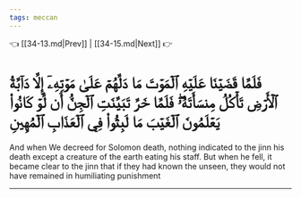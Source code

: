 ```yaml
---
tags: meccan
---
```


👈 [[34-13.md|Prev]] | [[34-15.md|Next]] 👉

# فَلَمَّا قَضَيۡنَا عَلَيۡهِ ٱلۡمَوۡتَ مَا دَلَّهُمۡ عَلَىٰ مَوۡتِهِۦٓ إِلَّا دَآبَّةُ ٱلۡأَرۡضِ تَأۡكُلُ مِنسَأَتَهُۥۖ فَلَمَّا خَرَّ تَبَيَّنَتِ ٱلۡجِنُّ أَن لَّوۡ كَانُواْ يَعۡلَمُونَ ٱلۡغَيۡبَ مَا لَبِثُواْ فِي ٱلۡعَذَابِ ٱلۡمُهِينِ

And when We decreed for Solomon death, nothing indicated to the jinn his death except a creature of the earth eating his staff. But when he fell, it became clear to the jinn that if they had known the unseen, they would not have remained in humiliating punishment

---

